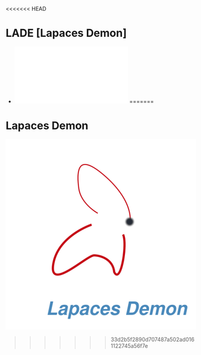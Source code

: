 <<<<<<< HEAD
# LADE [Lapaces Demon]

- ![Outline](./org-file/outline_/outline.md)
=======
# Lapaces Demon
![Logo](./design/logo/design-01.png)
>>>>>>> 33d2b5f2890d707487a502ad0161122745a56f7e
